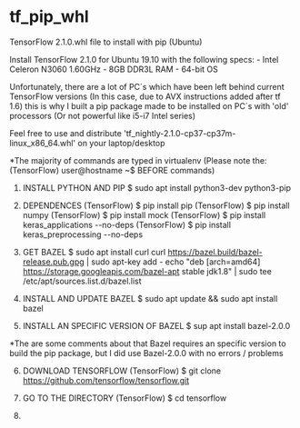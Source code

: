 # tf_pip_whl
TensorFlow 2.1.0.whl file to install with pip (Ubuntu)

Install TensorFlow 2.1.0 for Ubuntu 19.10 with the following specs:
    - Intel Celeron N3060 1.60GHz 
    - 8GB DDR3L RAM
    - 64-bit OS

Unfortunately, there are a lot of PC´s which have been left behind current TensorFlow versions (In this case, due to AVX instructions added after tf 1.6) this is why I built a pip package made to be installed on PC´s with 'old' processors (Or not powerful like i5-i7 Intel series)

Feel free to use and distribute 'tf_nightly-2.1.0-cp37-cp37m-linux_x86_64.whl' on your laptop/desktop

*The majority of commands are typed in virtualenv (Please note the: (TensorFlow) user@hostname ~$ BEFORE commands)

1. INSTALL PYTHON AND PIP
$ sudo apt install python3-dev python3-pip

2. DEPENDENCES
(TensorFlow) $ pip install pip
(TensorFlow) $ pip install numpy
(TensorFlow) $ pip install mock
(TensorFlow) $ pip install keras_applications --no-deps
(TensorFlow) $ pip install keras_preprocessing --no-deps

3. GET BAZEL
$ sudo apt install curl
curl https://bazel.build/bazel-release.pub.gpg | sudo apt-key add - echo "deb [arch=amd64] https://storage.googleapis.com/bazel-apt stable jdk1.8" | sudo tee /etc/apt/sources.list.d/bazel.list

4. INSTALL AND UPDATE BAZEL
$ sudo apt update && sudo apt install bazel

5. INSTALL AN SPECIFIC VERSION OF BAZEL
$ sup apt install bazel-2.0.0

*The are some comments about that Bazel requires an specific version to build the pip package, but I did use Bazel-2.0.0 with no errors / problems

6. DOWNLOAD TENSORFLOW 
(TensorFlow) $ git clone https://github.com/tensorflow/tensorflow.git

7. GO TO THE DIRECTORY
(TensorFlow) $ cd tensorflow

8. 

